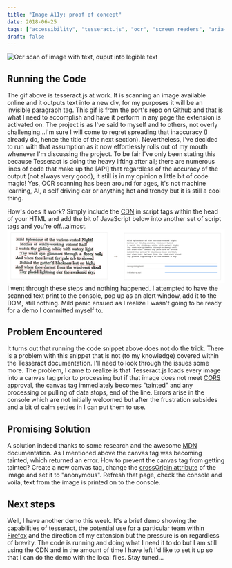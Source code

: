 ```yaml
---
title: "Image A11y: proof of concept"
date: 2018-06-25
tags: ["accessibility", "tesseract.js", "ocr", "screen readers", "aria-describedby"]
draft: false
---
```


![Ocr scan of image with text, ouput into legible text](https://github.com/naptha/tesseract.js/raw/master/demo.gif)

## Running the Code
The gif above is tesseract.js at work. It is scanning an image available online and it outputs text into a new div, for my purposes it will be an invisible paragraph tag. This gif is from the port's [repo](https://github.com/naptha/tesseract.js#tesseractjs) on [Github](https://www.github.com) and that is what I need to accomplish and have it perform in any page the extension is activated on. The project is as I've said to myself and to others, not overly challenging...I'm sure I will come to regret spreading that inaccuracy (I already do, hence the title of the next section). Nevertheless, I've decided to run with that assumption as it now effortlessly rolls out of my mouth whenever I'm discussing the project. To be fair I've only been stating this because Tesseract is doing the heavy lifting after all; there are numerous lines of code that make up the [API] that regardless of the accuracy of the output (not always very good), it still is in my opinion a little bit of code magic! Yes, OCR scanning has been around for ages, it's not machine learning, AI, a self driving car or anything hot and trendy but it is still a cool thing.

How's does it work? Simply include the [CDN](https://cdn.rawgit.com/naptha/tesseract.js/1.0.10/dist/tesseract.js) in script tags within the head of your HTML and add the bit of JavaScript below into another set of script tags and you're off...almost.
![Tesseract recognize snippet](tesseract_screenshot.png)    
I went through these steps and nothing happened. I attempted to have the scanned text print to the console, pop up as an alert window, add it to the DOM, still nothing. Mild panic ensued as I realize I wasn't going to be ready for a demo I committed myself to.

## Problem Encountered
It turns out that running the code snippet above does not do the trick. There is a problem with this snippet that is not (to my knowledge) covered within the Tesseract documentation. I'll need to look through the issues some more. The problem, I came to realize is that Tesseract.js loads every image into a canvas tag prior to processing but if that image does not meet [CORS](https://developer.mozilla.org/en-US/docs/Web/HTML/CORS_enabled_image) approval, the canvas tag immediately becomes "tainted" and any processing or pulling of data stops, end of the line. Errors arise in the console which are not initially welcomed but after the frustration subsides and a bit of calm settles in I can put them to use.

## Promising Solution
A solution indeed thanks to some research and the awesome [MDN](https://developer.mozilla.org/en-US/) documentation. As I mentioned above the canvas tag was becoming tainted, which returned an error. How to prevent the canvas tag from getting tainted? Create a new canvas tag, change the [crossOrigin attribute](https://developer.mozilla.org/en-US/docs/Web/HTML/Element/img#attr-crossorigin) of the image and set it to "anonymous". Refresh that page, check the console and voila, text from the image is printed on to the console.

## Next steps
Well, I have another demo this week. It's a brief demo showing the capabilities of tesseract, the potential use for a particular team within [Firefox](https://en.wikipedia.org/wiki/Firefox) and the direction of my extension but the pressure is on regardless of brevity. The code is running and doing what I need it to do but I am still using the CDN and in the amount of time I have left I'd like to set it up so that I can do the demo with the local files. Stay tuned...
